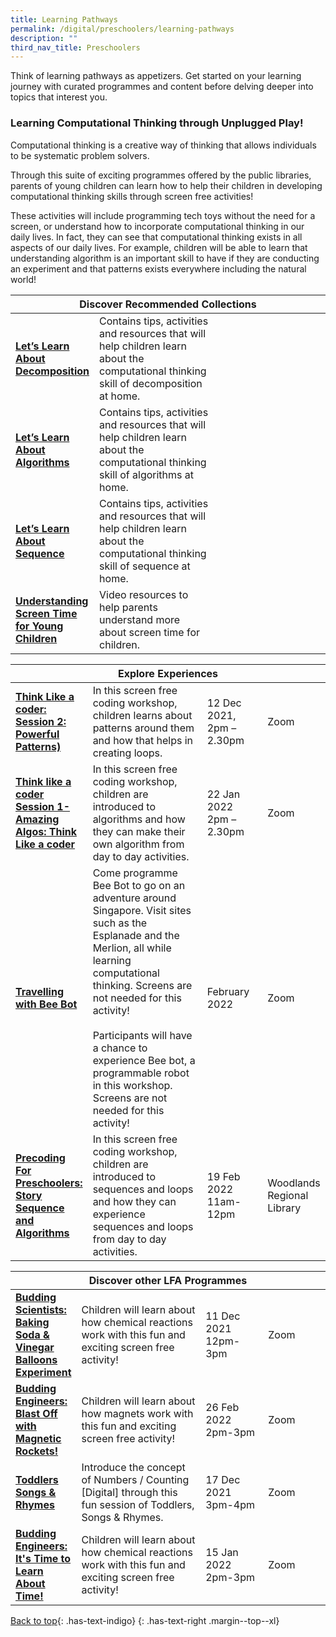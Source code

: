 ```yaml
---
title: Learning Pathways
permalink: /digital/preschoolers/learning-pathways
description: ""
third_nav_title: Preschoolers
---
```

Think of learning pathways as appetizers. Get started on your learning journey with curated programmes and content before delving deeper into topics that interest you.
<h3 class="has-text-indigo"><b> Learning Computational Thinking through Unplugged Play!</b></h3>

Computational thinking is a creative way of thinking that allows individuals to be systematic problem solvers. 

Through this suite of exciting programmes offered by the public libraries, parents of young children can learn how to help their children in developing computational thinking skills through screen free activities! 

These activities will include programming tech toys without the need for a screen, or understand how to incorporate computational thinking in our daily lives. In fact, they can see that computational thinking exists in all aspects of our daily lives.  For example, children will be able to learn that understanding algorithm is an important skill to have if they are conducting an experiment and that patterns exists everywhere including the natural world!

<div class="horizontal-scroll margin--bottom--lg">
  <table class="generic-table">
    <thead>
      <tr>
        <th colspan="4" class="is-uppercase has-weight-normal has-text-indigo">Discover Recommended Collections</th>
      </tr>
    </thead>
    <tbody>
      <tr>
        <td style="width: 20%;"><a href="/digital/preschoolers/learning-packages" target="_blank" class="has-text-indigo"><b> Let’s Learn About Decomposition</b></a></td>
        <td style="width: 40%;">Contains tips, activities and resources that will help children learn about the computational thinking skill of decomposition at home.</td>
        <td style="width: 20%;"></td>
        <td style="width: 20%;"></td>
      </tr>
      <tr>
        <td><a href="/digital/preschoolers/learning-packages" target="_blank" class="has-text-indigo"><b>Let’s Learn About Algorithms</b></a></td>
        <td>Contains tips, activities and resources that will help children learn about the computational thinking skill of algorithms at home.</td>
        <td> </td>
        <td> </td>
      </tr>
<tr>
        <td><a href="/digital/preschoolers/learning-packages" target="_blank" class="has-text-indigo"><b>Let’s Learn About Sequence</b></a></td>
        <td>Contains tips, activities and resources that will help children learn about the computational thinking skill of sequence at home.</td>
        <td> </td>
        <td> </td>
      </tr>
<tr>
        <td><a href="/digital/preschoolers/content" target="_blank" class="has-text-indigo"><b>Understanding Screen Time for Young Children</b></a></td>
        <td>Video resources to help parents understand more about screen time for children.</td>
        <td> </td>
        <td> </td>
      </tr>
    </tbody>
  </table>
</div>

<div class="horizontal-scroll margin--bottom--lg">
  <table class="generic-table">
    <thead>
      <tr>
        <th colspan="4" class="is-uppercase has-weight-normal has-text-indigo">Explore Experiences</th>
      </tr>
    </thead>
    <tbody>
      <tr>
        <td style="width: 20%;"><a href="https://go.gov.sg/er-digital-progs" target="_blank" class="has-text-indigo"><b>Think Like a coder: Session 2: Powerful Patterns)</b></a></td>
        <td style="width: 40%;">In this screen free coding workshop, children learns about patterns around them and how that helps in creating loops.</td>
        <td style="width: 20%;">12 Dec 2021,<br>2pm – 2.30pm</td>
        <td style="width: 20%;">Zoom</td>
      </tr>
      <tr>
        <td><a href="https://go.gov.sg/er-digital-progs" target="_blank" class="has-text-indigo"><b>Think like a coder Session 1- Amazing Algos: Think Like a coder</b></a></td>
        <td>In this screen free coding workshop, children are introduced to algorithms and how they can make their own algorithm from day to day activities. </td>
        <td>22 Jan 2022<br>2pm – 2.30pm</td>
        <td>Zoom</td>
      </tr>
      <tr>
        <td><a href="https://go.gov.sg/er-digital-progs" target="_blank" class="has-text-indigo"><b>Travelling with Bee Bot</b></a></td>
        <td>Come programme Bee Bot to go on an adventure around Singapore. Visit sites such as the Esplanade and the Merlion, all while learning computational thinking.  Screens are not needed for this activity! <br><br>
Participants will have a chance to experience Bee bot, a programmable robot in this workshop. Screens are not needed for this activity!</td>
        <td>February 2022</td>
        <td>Zoom</td>
      </tr>
<tr>
<td><a href="https://go.gov.sg/er-digital-progs" target="_blank" class="has-text-indigo"><b>Precoding For Preschoolers: Story Sequence and Algorithms</b></a></td>
        <td>In this screen free coding workshop, children are introduced to sequences and loops and how they can experience sequences and loops from day to day activities.</td>
        <td>19 Feb 2022 <br>11am-12pm</td>
        <td>Woodlands Regional Library</td>
      </tr>
<div class="horizontal-scroll margin--bottom--lg">
  <table class="generic-table">
    <thead>
      <tr>
        <th colspan="4" class="is-uppercase has-weight-normal has-text-indigo">Discover other LFA Programmes</th>
      </tr>
    </thead>
    <tbody>
      <tr>
        <td style="width: 20%;"><a href="https://go.gov.sg/er-digital-progs" target="_blank" class="has-text-indigo"><b>Budding Scientists: Baking Soda & Vinegar Balloons Experiment </b></a></td>
        <td style="width: 40%;"> Children will learn about how chemical reactions work with this fun and exciting screen free activity!</td>
        <td style="width: 20%;">11 Dec 2021 <br>12pm-3pm</td>
        <td style="width: 20%;">Zoom</td>
      </tr>
<tr>
<td><a href="https://go.gov.sg/er-science-progs" target="_blank" class="has-text-indigo"><b>Budding Engineers: Blast Off with Magnetic Rockets!</b></a></td>
        <td>Children will learn about how magnets work with this fun and exciting screen free activity!</td>
        <td>26 Feb 2022<br>2pm-3pm</td>
        <td>Zoom</td>
      </tr>
<tr>
<td><a href="https://go.gov.sg/tsr-progs" target="_blank" class="has-text-indigo"><b>Toddlers Songs & Rhymes</b></a></td>
        <td>Introduce the concept of Numbers / Counting [Digital] through this fun session of Toddlers, Songs & Rhymes.</td>
        <td>17 Dec 2021 <br>3pm-4pm</td>
        <td>Zoom</td>
      </tr>
<tr>
<td><a href="https://go.gov.sg/er-science-progs" target="_blank" class="has-text-indigo"><b>Budding Engineers: It's Time to Learn About Time!</b></a></td>
        <td>Children will learn about how chemical reactions work with this fun and exciting screen free activity!</td>
        <td>15 Jan 2022 <br>2pm-3pm</td>
        <td>Zoom</td>
      </tr>
    </tbody>
  </table>
</div>


[Back to top](#main-content){: .has-text-indigo}
{: .has-text-right .margin--top--xl}